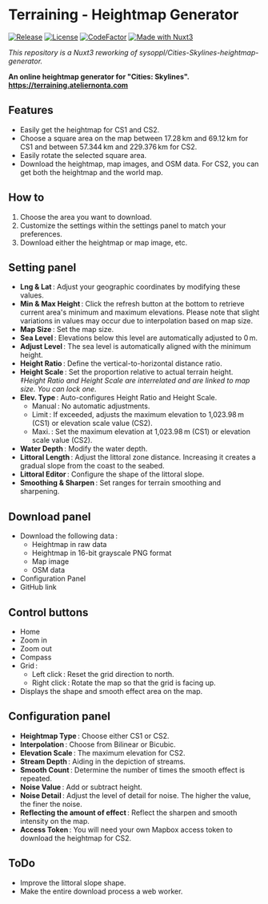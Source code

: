 # Terraining - Heightmap Generator

[![Release](https://img.shields.io/github/v/release/nonta1234/terraining-heightmap-generator)](https://github.com/nonta1234/terraining-heightmap-generator/releases)
[![License](https://img.shields.io/github/license/nonta1234/terraining-heightmap-generator)](./LICENSE)
[![CodeFactor](https://www.codefactor.io/repository/github/nonta1234/terraining-heightmap-generator/badge)](https://www.codefactor.io/repository/github/nonta1234/terraining-heightmap-generator)
[![Made with Nuxt3](https://img.shields.io/badge/Nuxt_3-%2318181B?logo=nuxt.js)](https://nuxt.com)

*This repository is a Nuxt3 reworking of sysoppl/Cities-Skylines-heightmap-generator.*

**An online heightmap generator for "Cities: Skylines".**  
**https://terraining.ateliernonta.com**

## Features

- Easily get the heightmap for CS1 and CS2.
- Choose a square area on the map between 17.28&ThinSpace;km and 69.12&ThinSpace;km for CS1 and between 57.344&ThinSpace;km and 229.376&ThinSpace;km for CS2.
- Easily rotate the selected square area.
- Download the heightmap, map images, and OSM data. For CS2, you can get both the heightmap and the world map.

## How to

1. Choose the area you want to download.
1. Customize the settings within the settings panel to match your preferences.
1. Download either the heightmap or map image, etc.

## Setting panel

- **Lng & Lat**&ThinSpace;: Adjust your geographic coordinates by modifying these values.
- **Min & Max Height**&ThinSpace;: Click the refresh button at the bottom to retrieve current area's minimum and maximum elevations. Please note that slight variations in values may occur due to interpolation based on map size.
- **Map Size**&ThinSpace;: Set the map size.
- **Sea Level**&ThinSpace;: Elevations below this level are automatically adjusted to 0&ThinSpace;m.
- **Adjust Level**&ThinSpace;: The sea level is automatically aligned with the minimum height.
- **Height Ratio**&ThinSpace;: Define the vertical-to-horizontal distance ratio.
- **Height Scale**&ThinSpace;: Set the proportion relative to actual terrain height.  
*‡Height Ratio and Height Scale are interrelated and are linked to map size. You can lock one.*
- **Elev. Type**&ThinSpace;: Auto-configures Height Ratio and Height Scale.
  * Manual&ThinSpace;: No automatic adjustments.
  * Limit&ThinSpace;: If exceeded, adjusts the maximum elevation to 1,023.98&ThinSpace;m (CS1) or elevation scale value (CS2). 
  * Maxi.&ThinSpace;: Set the maximum elevation at 1,023.98&ThinSpace;m (CS1) or elevation scale value (CS2).
- **Water Depth**&ThinSpace;: Modify the water depth.
- **Littoral Length**&ThinSpace;: Adjust the littoral zone distance. Increasing it creates a gradual slope from the coast to the seabed.
- **Littoral Editor**&ThinSpace;: Configure the shape of the littoral slope.
- **Smoothing & Sharpen**&ThinSpace;: Set ranges for terrain smoothing and sharpening.

## Download panel

- Download the following data&ThinSpace;:
  * Heightmap in raw data
  * Heightmap in 16-bit grayscale PNG format
  * Map image
  * OSM data
- Configuration Panel
- GitHub link

## Control buttons

- Home
- Zoom in
- Zoom out
- Compass
- Grid&ThinSpace;:
  * Left click&ThinSpace;: Reset the grid direction to north.
  * Right click&ThinSpace;: Rotate the map so that the grid is facing up.
- Displays the shape and smooth effect area on the map.

## Configuration panel

- **Heightmap Type**&ThinSpace;: Choose either CS1 or CS2.
- **Interpolation**&ThinSpace;: Choose from Bilinear or Bicubic.
- **Elevation Scale**&ThinSpace;: The maximum elevation for CS2.
- **Stream Depth**&ThinSpace;: Aiding in the depiction of streams.
- **Smooth Count**&ThinSpace;: Determine the number of times the smooth effect is repeated.
- **Noise Value**&ThinSpace;: Add or subtract height.
- **Noise Detail**&ThinSpace;: Adjust the level of detail for noise. The higher the value, the finer the noise.
- **Reflecting the amount of effect**&ThinSpace;: Reflect the sharpen and smooth intensity on the map.
- **Access Token**&ThinSpace;: You will need your own Mapbox access token to download the heightmap for CS2.

## ToDo

- Improve the littoral slope shape.
- Make the entire download process a web worker.
